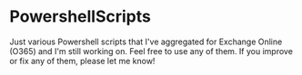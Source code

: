 # PowershellScripts
Just various Powershell scripts that I've aggregated for Exchange Online (O365) and I'm still working on. Feel free to use any of them. If you improve or fix any of them, please let me know!
